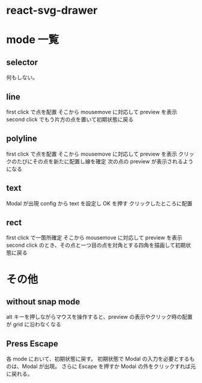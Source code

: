 # react-svg-drawer

# mode 一覧

## selector

何もしない。

## line

first click で点を配置
そこから mousemove に対応して preview を表示
second click でもう片方の点を置いて初期状態に戻る

## polyline

first click で点を配置
そこから mousemove に対応して preview を表示
クリックのたびにその点を新たに配置し線を確定
次の点の preview が表示されるようになる

## text

Modal が出現
config から text を設定し OK を押す
クリックしたところに配置

## rect

first click で一箇所確定
そこから mousemove に対応して preview を表示
second click のとき、その点と一つ目の点を対角とする四角を描画して初期状態に戻る

# その他

## without snap mode

alt キーを押しながらマウスを操作すると、preview の表示やクリック時の配置が grid に沿わなくなる

## Press Escape

各 mode において、初期状態に戻す。
初期状態で Modal の入力を必要とするものは、Modal が出現。
さらに Escape を押すか Modal の外をクリックすれば元に戻れる。
